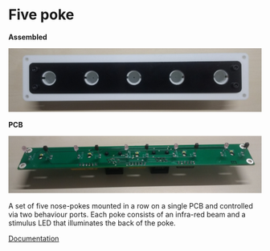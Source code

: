 # Five poke

**Assembled**

![front_photo](photo_mounted.jpg)

**PCB**

![front_photo](photo_board.jpg)

A set of five nose-pokes mounted in a row on a single PCB and controlled via two behaviour ports.  Each poke consists of an infra-red beam and a stimulus LED that illuminates the back of the poke.

[Documentation](https://pycontrol.readthedocs.io/en/latest/user-guide/hardware/#five-poke)

